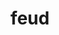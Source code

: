 ---
category: 4-letters
denotation: null
name: feud
reference_link: https://www.etymonline.com/word/feud
root_language: null
root_name: null
title: feud
type: free
word_sums:
- respelling: feud
  sum: 'Feud + '
---
